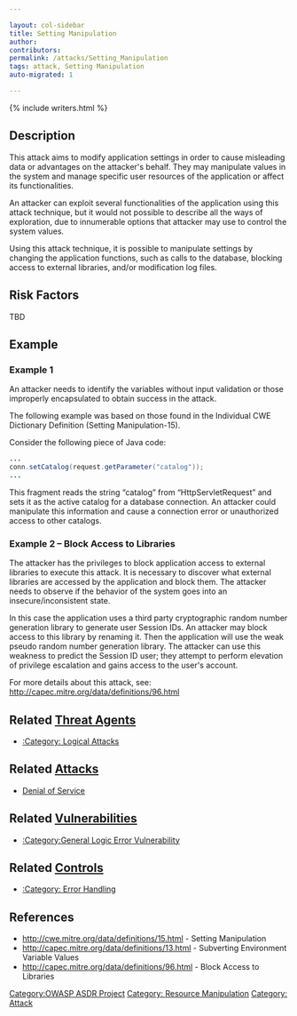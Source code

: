 ```yaml
---

layout: col-sidebar
title: Setting Manipulation
author: 
contributors: 
permalink: /attacks/Setting_Manipulation
tags: attack, Setting Manipulation
auto-migrated: 1

---
```


{% include writers.html %}

## Description

This attack aims to modify application settings in order to cause
misleading data or advantages on the attacker's behalf. They may
manipulate values in the system and manage specific user resources of
the application or affect its functionalities.

An attacker can exploit several functionalities of the application using
this attack technique, but it would not possible to describe all the
ways of exploration, due to innumerable options that attacker may use to
control the system values.

Using this attack technique, it is possible to manipulate settings by
changing the application functions, such as calls to the database,
blocking access to external libraries, and/or modification log files.

## Risk Factors

TBD

## Example

### Example 1

An attacker needs to identify the variables without input validation or
those improperly encapsulated to obtain success in the attack.

The following example was based on those found in the Individual CWE
Dictionary Definition (Setting Manipulation-15).

Consider the following piece of Java code:

```java
...
conn.setCatalog(request.getParameter("catalog"));
...
```

This fragment reads the string “catalog” from “HttpServletRequest” and
sets it as the active catalog for a database connection. An attacker
could manipulate this information and cause a connection error or
unauthorized access to other catalogs.

### Example 2 – Block Access to Libraries

The attacker has the privileges to block application access to external
libraries to execute this attack. It is necessary to discover what
external libraries are accessed by the application and block them. The
attacker needs to observe if the behavior of the system goes into an
insecure/inconsistent state.

In this case the application uses a third party cryptographic random
number generation library to generate user Session IDs. An attacker may
block access to this library by renaming it. Then the application will
use the weak pseudo random number generation library. The attacker can
use this weakness to predict the Session ID user; they attempt to
perform elevation of privilege escalation and gains access to the user's
account.

For more details about this attack, see:
<http://capec.mitre.org/data/definitions/96.html>

## Related [Threat Agents](Threat_Agents "wikilink")

  - [:Category: Logical Attacks](:Category:_Logical_Attacks "wikilink")

## Related [Attacks](https://owasp.org/www-community/attacks/)

  - [Denial of Service](Denial_of_Service "wikilink")

## Related [Vulnerabilities](https://owasp.org/www-community/vulnerabilities/)

  - [:Category:General Logic Error
    Vulnerability](:Category:General_Logic_Error_Vulnerability "wikilink")

## Related [Controls](https://owasp.org/www-community/controls/)

  - [:Category: Error Handling](:Category:_Error_Handling "wikilink")

## References

  - <http://cwe.mitre.org/data/definitions/15.html> - Setting
    Manipulation
  - <http://capec.mitre.org/data/definitions/13.html> - Subverting
    Environment Variable Values
  - <http://capec.mitre.org/data/definitions/96.html> - Block Access to
    Libraries

[Category:OWASP ASDR Project](Category:OWASP_ASDR_Project "wikilink")
[Category: Resource
Manipulation](Category:_Resource_Manipulation "wikilink") [Category:
Attack](Category:_Attack "wikilink")